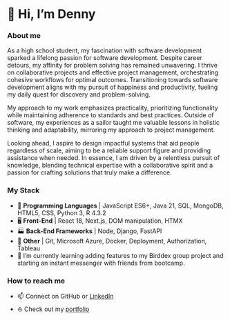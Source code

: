 # 👋 Hi, I’m Denny

### About me
As a high school student, my fascination with software development sparked a lifelong passion for software development. Despite career detours, my affinity for problem solving has remained unwavering. I thrive on collaborative projects and effective project management, orchestrating cohesive workflows for optimal outcomes. Transitioning towards software development aligns with my pursuit of happiness and productivity, fueling my daily quest for discovery and problem-solving. 

My approach to my work emphasizes practicality, prioritizing functionality while maintaining adherence to standards and best practices. Outside of software, my experiences as a sailor taught me valuable lessons in holistic thinking and adaptability, mirroring my approach to project management. 

Looking ahead, I aspire to design impactful systems that aid people regardless of scale, aiming to be a reliable support figure and providing assistance when needed. In essence, I am driven by a relentless pursuit of knowledge, blending technical expertise with a collaborative spirit and a passion for crafting solutions that truly make a difference.

### My Stack
- 🧮 **Programming Languages** | JavaScript ES6+, Java 21, SQL, MongoDB, HTML5, CSS, Python 3, R 4.3.2
- 🖥️ **Front-End** | React 18, Next.js, DOM manipulation, HTMX
- 🏭 **Back-End Frameworks** | Node, Django, FastAPI
- 🐳 **Other** | Git, Microsoft Azure, Docker, Deployment, Authorization, Tableau
- 🌱 I’m currently learning adding features to my Birddex group project and starting an instant messenger with friends from bootcamp.

### How to reach me
- 📫 Connect on GitHub or [LinkedIn](www.linkedin.com/in/dennis-bucklin)
- ⛵ Check out my [portfolio](portfolio.denny-bucklin.net)

<!---
jonalfarlinga/jonalfarlinga is a ✨ special ✨ repository because its `README.md` (this file) appears on your GitHub profile.
You can click the Preview link to take a look at your changes.
--->

